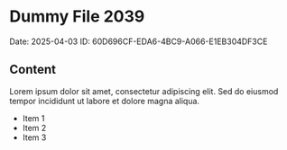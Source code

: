 # Dummy File 2039

Date: 2025-04-03
ID: 60D696CF-EDA6-4BC9-A066-E1EB304DF3CE

## Content

Lorem ipsum dolor sit amet, consectetur adipiscing elit.
Sed do eiusmod tempor incididunt ut labore et dolore magna aliqua.

* Item 1
* Item 2
* Item 3

